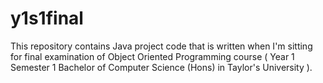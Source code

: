 # y1s1final

This repository contains Java project code that is written when I'm sitting for final examination of Object Oriented Programming course ( Year 1 Semester 1 Bachelor of Computer Science (Hons) in Taylor's University ). 